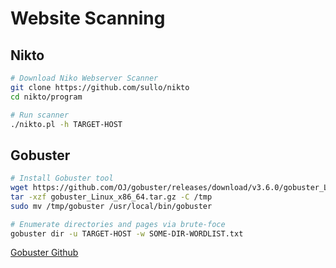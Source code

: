 # Website Scanning

## Nikto

```bash
# Download Niko Webserver Scanner
git clone https://github.com/sullo/nikto
cd nikto/program

# Run scanner
./nikto.pl -h TARGET-HOST
```

## Gobuster

```bash
# Install Gobuster tool
wget https://github.com/OJ/gobuster/releases/download/v3.6.0/gobuster_Linux_x86_64.tar.gz
tar -xzf gobuster_Linux_x86_64.tar.gz -C /tmp
sudo mv /tmp/gobuster /usr/local/bin/gobuster

# Enumerate directories and pages via brute-foce
gobuster dir -u TARGET-HOST -w SOME-DIR-WORDLIST.txt
```

[Gobuster Github](https://github.com/OJ/gobuster)
